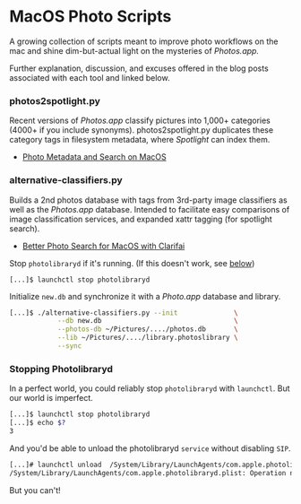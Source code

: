 # MacOS Photo Scripts

A growing collection of scripts meant to improve photo workflows on the mac and shine dim-but-actual light on the mysteries of *Photos.app.* 

Further explanation, discussion, and excuses offered in the blog posts associated with each tool and linked below.

### photos2spotlight.py

Recent versions of *Photos.app* classify pictures into 1,000+ categories (4000+ if you include synonyms). photos2spotlight.py duplicates these category tags in filesystem metadata, where *Spotlight* can index them.


  * [Photo Metadata and Search on MacOS](https://28mm.github.io/notes/osx-photo-search)

### alternative-classifiers.py

Builds a 2nd photos database with tags from 3rd-party image classifiers as well as the *Photos.app* database. Intended to facilitate easy comparisons of image classification services, and expanded xattr tagging (for spotlight search).

  * [Better Photo Search for MacOS with Clarifai](https://28mm.github.io/notes/better-photo-search-for-macos)

Stop `photolibraryd` if it's running. (If this doesn't work, see [below](#stopping-photolibraryd))

`[...]$ launchctl stop photolibraryd`

Initialize `new.db` and synchronize it with a *Photo.app* database and library.

````bash
[...]$ ./alternative-classifiers.py --init              \
            --db new.db                                 \
            --photos-db ~/Pictures/..../photos.db       \
            --lib ~/Pictures/..../library.photoslibrary \
            --sync
````

### Stopping Photolibraryd

In a perfect world, you could reliably stop `photolibraryd` with `launchctl`. But our world is imperfect.

````bash
[...]$ launchctl stop photolibraryd
[...]$ echo $?
3
````

And you'd be able to unload the photolibraryd `service` without disabling `SIP`.

````bash
[...]# launchctl unload  /System/Library/LaunchAgents/com.apple.photolibraryd.plist
/System/Library/LaunchAgents/com.apple.photolibraryd.plist: Operation not permitted while System Integrity Protection is engage
````

But you can't!




